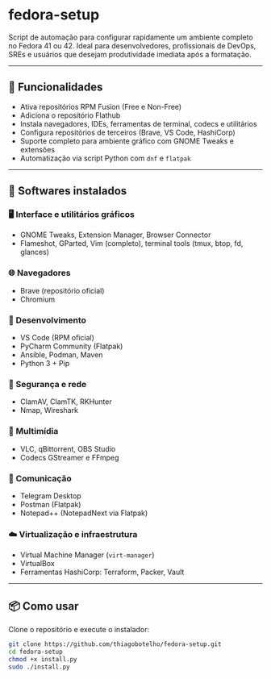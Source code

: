 # fedora-setup

Script de automação para configurar rapidamente um ambiente completo no Fedora 41 ou 42. Ideal para desenvolvedores, profissionais de DevOps, SREs e usuários que desejam produtividade imediata após a formatação.

---

## 🚀 Funcionalidades

- Ativa repositórios RPM Fusion (Free e Non-Free)
- Adiciona o repositório Flathub
- Instala navegadores, IDEs, ferramentas de terminal, codecs e utilitários
- Configura repositórios de terceiros (Brave, VS Code, HashiCorp)
- Suporte completo para ambiente gráfico com GNOME Tweaks e extensões
- Automatização via script Python com `dnf` e `flatpak`

---

## 🧰 Softwares instalados

### 🖥️ Interface e utilitários gráficos
- GNOME Tweaks, Extension Manager, Browser Connector
- Flameshot, GParted, Vim (completo), terminal tools (tmux, btop, fd, glances)

### 🌐 Navegadores
- Brave (repositório oficial)
- Chromium

### 🧠 Desenvolvimento
- VS Code (RPM oficial)
- PyCharm Community (Flatpak)
- Ansible, Podman, Maven
- Python 3 + Pip

### 🔐 Segurança e rede
- ClamAV, ClamTK, RKHunter
- Nmap, Wireshark

### 🎥 Multimídia
- VLC, qBittorrent, OBS Studio
- Codecs GStreamer e FFmpeg

### 💬 Comunicação
- Telegram Desktop
- Postman (Flatpak)
- Notepad++ (NotepadNext via Flatpak)

### ☁️ Virtualização e infraestrutura
- Virtual Machine Manager (`virt-manager`)
- VirtualBox
- Ferramentas HashiCorp: Terraform, Packer, Vault

---

## 📦 Como usar

Clone o repositório e execute o instalador:

```bash
git clone https://github.com/thiagobotelho/fedora-setup.git
cd fedora-setup
chmod +x install.py
sudo ./install.py
